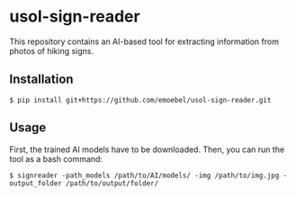 # usol-sign-reader

This repository contains an AI-based tool for extracting information from photos of hiking signs.

## Installation

```
$ pip install git+https://github.com/emoebel/usol-sign-reader.git
```

## Usage

First, the trained AI models have to be downloaded. Then, you can run the tool as a bash command:

```
$ signreader -path_models /path/to/AI/models/ -img /path/to/img.jpg -output_folder /path/to/output/folder/
```